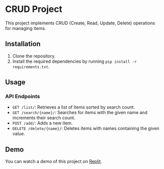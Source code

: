 # CRUD Project

This project implements CRUD (Create, Read, Update, Delete) operations for managing items.

## Installation

1. Clone the repository.
2. Install the required dependencies by running `pip install -r requirements.txt`.

## Usage

### API Endpoints

- `GET /list/`: Retrieves a list of items sorted by search count.
- `GET /search/{name}/`: Searches for items with the given name and increments their search count.
- `POST /add/`: Adds a new item.
- `DELETE /delete/{name}/`: Deletes items with names containing the given value.

## Demo

You can watch a demo of this project on [Replit]([https://replit.com/](https://de920950-d519-4849-9a50-9ed1a196949a-00-3bu79qyr1ttg8.sisko.replit.dev/)]).
